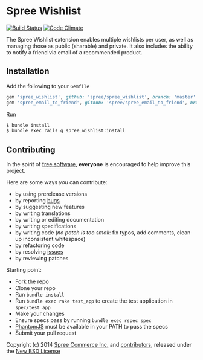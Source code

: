 # Spree Wishlist

[![Build Status](https://api.travis-ci.org/spree/spree_wishlist.png?branch=master)](https://travis-ci.org/spree/spree_wishlist)
[![Code Climate](https://codeclimate.com/github/spree/spree_wishlist.png)](https://codeclimate.com/github/spree/spree_wishlist)

The Spree Wishlist extension enables multiple wishlists per user, as well as managing those as public (sharable) and private. It also includes the ability to notify a friend via email of a recommended product.

## Installation

Add the following to your `Gemfile`
```ruby
gem 'spree_wishlist', github: 'spree/spree_wishlist', branch: 'master'
gem 'spree_email_to_friend', github: 'spree/spree_email_to_friend', branch: 'master'
```

Run
```sh
$ bundle install
$ bundle exec rails g spree_wishlist:install
```

## Contributing

In the spirit of [free software][1], **everyone** is encouraged to help improve this project.

Here are some ways *you* can contribute:

* by using prerelease versions
* by reporting [bugs][2]
* by suggesting new features
* by writing translations
* by writing or editing documentation
* by writing specifications
* by writing code (*no patch is too small*: fix typos, add comments, clean up inconsistent whitespace)
* by refactoring code
* by resolving [issues][2]
* by reviewing patches

Starting point:

* Fork the repo
* Clone your repo
* Run `bundle install`
* Run `bundle exec rake test_app` to create the test application in `spec/test_app`
* Make your changes
* Ensure specs pass by running `bundle exec rspec spec`
* [PhantomJS][6] must be available in your PATH to pass the specs
* Submit your pull request

Copyright (c) 2014 [Spree Commerce Inc.][4] and [contributors][5], released under the [New BSD License][3]

[1]: http://www.fsf.org/licensing/essays/free-sw.html
[2]: https://github.com/spree/spree_wishlist/issues
[3]: https://github.com/spree/spree_wishlist/blob/master/LICENSE.md
[4]: https://github.com/spree
[5]: https://github.com/spree/spree_wishlist/graphs/contributors
[6]: http://phantomjs.org/download.html
